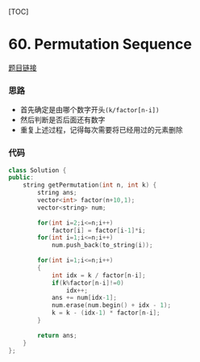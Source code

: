 [TOC]
# 60. Permutation Sequence
[题目链接](https://leetcode.com/problems/permutation-sequence/)

### 思路
* 首先确定是由哪个数字开头`(k/factor[n-i])`
* 然后判断是否后面还有数字
* 重复上述过程，记得每次需要将已经用过的元素删除

### 代码

```cpp
class Solution {
public:
    string getPermutation(int n, int k) {
        string ans;
        vector<int> factor(n+10,1);
        vector<string> num;
        
        for(int i=2;i<=n;i++)
            factor[i] = factor[i-1]*i;
        for(int i=1;i<=n;i++)
            num.push_back(to_string(i));
        
        for(int i=1;i<=n;i++)
        {
            int idx = k / factor[n-i];
            if(k%factor[n-i]!=0)
                idx++;
            ans += num[idx-1];
            num.erase(num.begin() + idx - 1);
            k = k - (idx-1) * factor[n-i];
        }
        
        return ans;
    }
};
```

